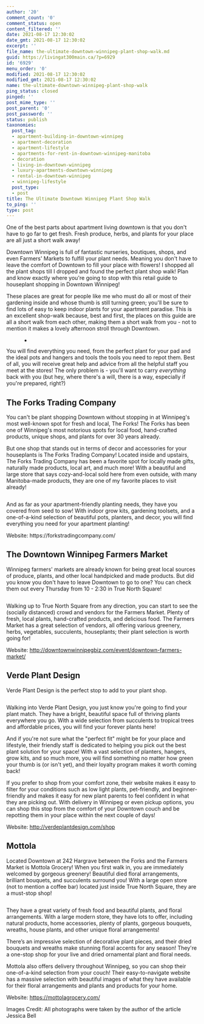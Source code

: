 ```yaml
---
author: '20'
comment_count: '0'
comment_status: open
content_filtered: ''
date: 2021-08-17 12:30:02
date_gmt: 2021-08-17 12:30:02
excerpt: ''
file_name: the-ultimate-downtown-winnipeg-plant-shop-walk.md
guid: https://livingat300main.ca/?p=6929
id: '6929'
menu_order: '0'
modified: 2021-08-17 12:30:02
modified_gmt: 2021-08-17 12:30:02
name: the-ultimate-downtown-winnipeg-plant-shop-walk
ping_status: closed
pinged: ''
post_mime_type: ''
post_parent: '0'
post_password: ''
status: publish
taxonomies:
  post_tag:
  - apartment-building-in-downtown-winnipeg
  - apartment-decoration
  - apartment-lifestyle
  - apartments-for-rent-in-downtown-winnipeg-manitoba
  - decoration
  - living-in-downtown-winnipeg
  - luxury-apartments-downtown-winnipeg
  - rental-in-downtown-winnipeg
  - winnipeg-lifestyle
  post_type:
  - post
title: The Ultimate Downtown Winnipeg Plant Shop Walk
to_ping: ''
type: post
---
```

<!-- wp:paragraph -->
<p>One of the best parts about apartment living downtown is that you don't have to go far to get fresh. Fresh produce, herbs, and plants for your place are all just a short walk away!</p>
<!-- /wp:paragraph -->

<!-- wp:paragraph -->
<p>Downtown Winnipeg is full of fantastic nurseries, boutiques, shops, and even Farmers' Markets to fulfill your plant needs. Meaning you don't have to leave the comfort of Downtown to fill your place with flowers! I shopped all the plant shops till I dropped and found the perfect plant shop walk! Plan and know exactly where you're going to stop with this retail guide to houseplant shopping in Downtown Winnipeg!</p>
<!-- /wp:paragraph -->

<!-- wp:paragraph -->
<p>These places are great for people like me who must do all or most of their gardening inside and whose thumb is still turning green; you'll be sure to find lots of easy to keep indoor plants for your apartment paradise. This is an excellent shop-walk because, best and first, the places on this guide are all a short walk from each other, making them a short walk from you - not to mention it makes a lovely afternoon stroll through Downtown.</p>
<!-- /wp:paragraph -->

<!-- wp:gallery {"ids":[6938],"linkTo":"none"} -->
<figure class="wp-block-gallery columns-1 is-cropped"><ul class="blocks-gallery-grid"><li class="blocks-gallery-item"><figure><img src="https://livingat300main.ca/wp-content/uploads/2021/08/thumbnail_IMG_20210728_131444396_HDR-1024x768.jpg" alt="" data-id="6938" data-full-url="https://livingat300main.ca/wp-content/uploads/2021/08/thumbnail_IMG_20210728_131444396_HDR.jpg" data-link="https://livingat300main.ca/?attachment_id=6938" class="wp-image-6938"/></figure></li></ul></figure>
<!-- /wp:gallery -->

<!-- wp:paragraph -->
<p>You will find everything you need, from the perfect plant for your pad and the ideal pots and hangers and tools the tools you need to repot them. Best of all, you will receive great help and advice from all the helpful staff you meet at the stores! The only problem is - you'll want to carry <em>everything</em> back with you (but hey, where there's a will, there is a way, especially if you're prepared, right?)</p>
<!-- /wp:paragraph -->

<!-- wp:heading -->
<h2><strong>The Forks Trading Company</strong></h2>
<!-- /wp:heading -->

<!-- wp:paragraph -->
<p>You can't be plant shopping Downtown without stopping in at Winnipeg's most well-known spot for fresh and local, The Forks! The Forks has been one of Winnipeg's most notorious spots for local food, hand-crafted products, unique shops, and plants for over 30 years already.</p>
<!-- /wp:paragraph -->

<!-- wp:paragraph -->
<p>But one shop that stands out in terms of decor and accessories for your houseplants is The Forks Trading Company! Located inside and upstairs, The Forks Trading Company has been a favorite spot for locally made gifts, naturally made products, local art, and much more! With a beautiful and large store that says cozy-and-local sold here from even outside, with many Manitoba-made products, they are one of my favorite places to visit already!</p>
<!-- /wp:paragraph -->

<!-- wp:image {"id":6934,"sizeSlug":"large","linkDestination":"none"} -->
<figure class="wp-block-image size-large"><img src="https://livingat300main.ca/wp-content/uploads/2021/08/thumbnail_IMG_20210527_074725863_HDR-2-1024x921.jpg" alt="" class="wp-image-6934"/></figure>
<!-- /wp:image -->

<!-- wp:paragraph -->
<p>And as far as your apartment-friendly planting needs, they have you covered from seed to sow! With indoor grow kits, gardening toolsets, and a one-of-a-kind selection of beautiful pots, planters, and decor, you will find everything you need for your apartment planting!</p>
<!-- /wp:paragraph -->

<!-- wp:paragraph -->
<p>Website: https://forkstradingcompany.com/</p>
<!-- /wp:paragraph -->

<!-- wp:heading -->
<h2><strong>The Downtown Winnipeg Farmers Market</strong></h2>
<!-- /wp:heading -->

<!-- wp:paragraph -->
<p>Winnipeg farmers' markets are already known for being great local sources of produce, plants, and other local handpicked and made products. But did you know you don't have to leave Downtown to go to one? You can check them out every Thursday from 10 - 2:30 in True North Square!</p>
<!-- /wp:paragraph -->

<!-- wp:image {"id":6939,"sizeSlug":"large","linkDestination":"none"} -->
<figure class="wp-block-image size-large"><img src="https://livingat300main.ca/wp-content/uploads/2021/08/thumbnail_IMG_20210722_131047659_HDR-1-1-1024x512.jpg" alt="" class="wp-image-6939"/></figure>
<!-- /wp:image -->

<!-- wp:paragraph -->
<p>Walking up to True North Square from any direction, you can start to see the (socially distanced) crowd and vendors for the Farmers Market. Plenty of fresh, local plants, hand-crafted products, and delicious food. The Farmers Market has a great selection of vendors, all offering various greenery, herbs, vegetables, succulents, houseplants; their plant selection is worth going for!</p>
<!-- /wp:paragraph -->

<!-- wp:paragraph -->
<p>Website: <a href="http://downtownwinnipegbiz.com/event/downtown-farmers-market/?fbclid=IwAR0CiIafqmvFhOc1UgVWZoMOsY0gonUL2GVCxs8IpXA_9BRhTyN1zarM1iI" rel="noreferrer noopener" target="_blank">http://downtownwinnipegbiz.com/event/d</a><a href="http://downtownwinnipegbiz.com/event/downtown-farmers-market/?fbclid=IwAR0CiIafqmvFhOc1UgVWZoMOsY0gonUL2GVCxs8IpXA_9BRhTyN1zarM1iI" target="_blank" rel="noreferrer noopener nofollow">owntown-farmers-market/</a></p>
<!-- /wp:paragraph -->

<!-- wp:heading -->
<h2><strong>Verde Plant Design</strong></h2>
<!-- /wp:heading -->

<!-- wp:paragraph -->
<p>Verde Plant Design is the perfect stop to add to your plant shop.</p>
<!-- /wp:paragraph -->

<!-- wp:image {"id":6940,"sizeSlug":"large","linkDestination":"none"} -->
<figure class="wp-block-image size-large"><img src="https://livingat300main.ca/wp-content/uploads/2021/08/thumbnail_IMG_20210728_131151449_HDR-1-1024x768.jpg" alt="" class="wp-image-6940"/></figure>
<!-- /wp:image -->

<!-- wp:paragraph -->
<p>Walking into Verde Plant Design, you just know you're going to find your plant match. They have a bright, beautiful space full of thriving plants everywhere you go. With a wide selection from succulents to tropical trees and affordable prices, you will find your forever plants here!</p>
<!-- /wp:paragraph -->

<!-- wp:paragraph -->
<p>And if you're not sure what the "perfect fit" might be for your place and lifestyle, their friendly staff is dedicated to helping you pick out the best plant solution for your space! With a vast selection of planters, hangers, grow kits, and so much more, you will find something no matter how green your thumb is (or isn't yet), and their loyalty program makes it worth coming back!</p>
<!-- /wp:paragraph -->

<!-- wp:paragraph -->
<p>If you prefer to shop from your comfort zone, their website makes it easy to filter for your conditions such as low light plants, pet-friendly, and beginner-friendly and makes it easy for new plant parents to feel confident in what they are picking out. With delivery in Winnipeg or even pickup options, you can shop this stop from the comfort of your Downtown couch and be repotting them in your place within the next couple of days!</p>
<!-- /wp:paragraph -->

<!-- wp:paragraph -->
<p>Website: <a href="http://verdeplantdesign.com/shop" target="_blank" rel="noreferrer noopener nofollow">http://verdeplantdesign.com/shop</a></p>
<!-- /wp:paragraph -->

<!-- wp:heading -->
<h2><strong>Mottola</strong></h2>
<!-- /wp:heading -->

<!-- wp:paragraph -->
<p>Located Downtown at 242 Hargrave between the Forks and the Farmers Market is Mottola Grocery! When you first walk in, you are immediately welcomed by gorgeous greenery! Beautiful died floral arrangements, brilliant bouquets, and succulents surround you! With a large open store (not to mention a coffee bar) located just inside True North Square, they are a must-stop shop!</p>
<!-- /wp:paragraph -->

<!-- wp:image {"id":6943,"sizeSlug":"full","linkDestination":"none"} -->
<figure class="wp-block-image size-full"><img src="https://livingat300main.ca/wp-content/uploads/2021/08/thumbnail_197584773_569561207546826_1350325538499579678_n-1-2.jpg" alt="" class="wp-image-6943"/></figure>
<!-- /wp:image -->

<!-- wp:paragraph -->
<p>They have a great variety of fresh food and beautiful plants, and floral arrangements. With a large modern store, they have lots to offer, including natural products, home accessories, plenty of plants, gorgeous bouquets, wreaths, house plants, and other unique floral arrangements!</p>
<!-- /wp:paragraph -->

<!-- wp:paragraph -->
<p>There’s an impressive selection of decorative plant pieces, and their dried bouquets and wreaths make stunning floral accents for any season! They're a one-stop shop for your live and dried ornamental plant and floral needs.</p>
<!-- /wp:paragraph -->

<!-- wp:paragraph -->
<p>Mottola also offers delivery throughout Winnipeg, so you can shop their one-of-a-kind selection from your couch! Their easy-to-navigate website has a massive selection with beautiful images of what they have available for their floral arrangements and plants and products for your home.</p>
<!-- /wp:paragraph -->

<!-- wp:paragraph -->
<p>Website: <a href="https://mottolagrocery.com/" target="_blank" rel="noreferrer noopener">https://mottolagrocery.com/</a></p>
<!-- /wp:paragraph -->

<!-- wp:paragraph -->
<p>Images Credit: All photographs were taken by the author of the article Jessica Bell </p>
<!-- /wp:paragraph -->